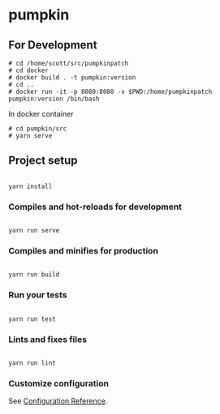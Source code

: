 # pumpkin

## For Development

```
# cd /home/scott/src/pumpkinpatch
# cd docker
# docker build . -t pumpkin:version
# cd ..
# docker run -it -p 8080:8080 -v $PWD:/home/pumpkinpatch pumpkin:version /bin/bash
```

In docker container

```
# cd pumpkin/src
# yarn serve
```

## Project setup

```

yarn install

```

### Compiles and hot-reloads for development

```

yarn run serve

```

### Compiles and minifies for production

```

yarn run build

```

### Run your tests

```

yarn run test

```

### Lints and fixes files

```

yarn run lint

```

### Customize configuration

See [Configuration Reference](https://cli.vuejs.org/config/).

```

```
